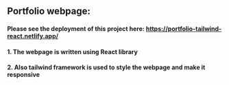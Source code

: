 ## Portfolio webpage:
#### Please see the deployment of this project here: https://portfolio-tailwind-react.netlify.app/
#### 1. The webpage is written using React library
#### 2. Also tailwind framework is used to style the webpage and make it responsive

